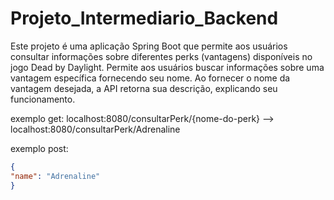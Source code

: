 # Projeto_Intermediario_Backend

Este projeto é uma aplicação Spring Boot que permite aos usuários consultar informações sobre diferentes perks (vantagens) disponíveis no jogo Dead by Daylight.
Permite aos usuários buscar informações sobre uma vantagem específica fornecendo seu nome. Ao fornecer o nome da vantagem desejada, a API retorna sua descrição, explicando seu funcionamento.

exemplo get: 
 localhost:8080/consultarPerk/{nome-do-perk}  --> localhost:8080/consultarPerk/Adrenaline


exemplo post:
```json
{
"name": "Adrenaline"
}
```



